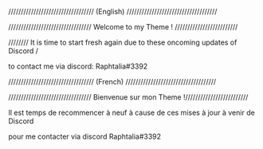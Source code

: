 ////////////////////////////////// (English) ////////////////////////////////////

///////////////////////////////// Welcome to my Theme ! /////////////////////////

//////// It is time to start fresh again due to these oncoming updates of Discord /

to contact me via discord: Raphtalia#3392 
               
//////////////////////////////////  (French)  ////////////////////////////////////   
                            
///////////////////////////////// Bienvenue sur mon Theme !/////////////////////////

Il est temps de recommencer à neuf à cause de ces mises à jour à venir de Discord

pour me contacter via discord Raphtalia#3392
